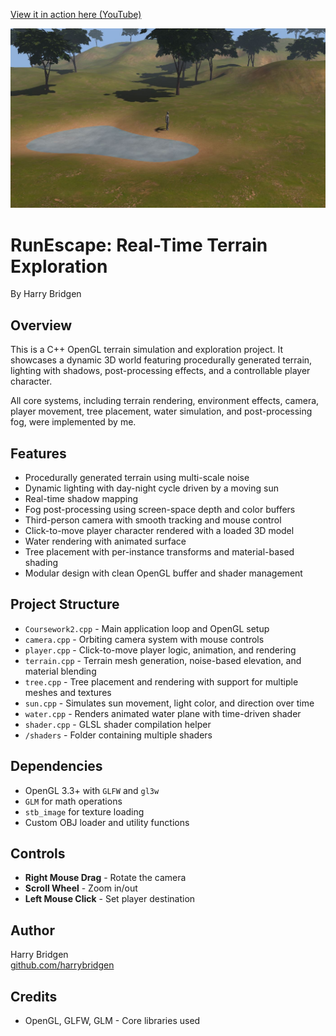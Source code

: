 [View it in action here (YouTube)](https://youtu.be/gl-psFSN4wM)

![DemoIMG](OpenGLDemo.JPG)

# RunEscape: Real-Time Terrain Exploration

By Harry Bridgen

## Overview

This is a C++ OpenGL terrain simulation and exploration project. It showcases a dynamic 3D world featuring procedurally generated terrain, lighting with shadows, post-processing effects, and a controllable player character.

All core systems, including terrain rendering, environment effects, camera, player movement, tree placement, water simulation, and post-processing fog, were implemented by me.

## Features

- Procedurally generated terrain using multi-scale noise
- Dynamic lighting with day-night cycle driven by a moving sun
- Real-time shadow mapping
- Fog post-processing using screen-space depth and color buffers
- Third-person camera with smooth tracking and mouse control
- Click-to-move player character rendered with a loaded 3D model
- Water rendering with animated surface
- Tree placement with per-instance transforms and material-based shading
- Modular design with clean OpenGL buffer and shader management

## Project Structure

- `Coursework2.cpp` - Main application loop and OpenGL setup
- `camera.cpp` - Orbiting camera system with mouse controls
- `player.cpp` - Click-to-move player logic, animation, and rendering
- `terrain.cpp` - Terrain mesh generation, noise-based elevation, and material blending
- `tree.cpp` - Tree placement and rendering with support for multiple meshes and textures
- `sun.cpp` - Simulates sun movement, light color, and direction over time
- `water.cpp` - Renders animated water plane with time-driven shader
- `shader.cpp` - GLSL shader compilation helper
- `/shaders` - Folder containing multiple shaders

## Dependencies

- OpenGL 3.3+ with `GLFW` and `gl3w`
- `GLM` for math operations
- `stb_image` for texture loading
- Custom OBJ loader and utility functions

## Controls

- **Right Mouse Drag** - Rotate the camera
- **Scroll Wheel** - Zoom in/out
- **Left Mouse Click** - Set player destination

## Author

Harry Bridgen  
[github.com/harrybridgen](https://github.com/harrybridgen)

## Credits

- OpenGL, GLFW, GLM - Core libraries used
